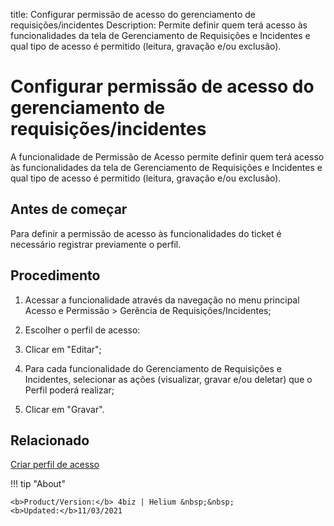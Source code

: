 title: Configurar permissão de acesso do gerenciamento de requisições/incidentes
Description: Permite definir quem terá acesso às funcionalidades da tela de Gerenciamento de Requisições e Incidentes e qual tipo de acesso é permitido (leitura, gravação e/ou exclusão).
# Configurar permissão de acesso do gerenciamento de requisições/incidentes

A funcionalidade de Permissão de Acesso permite definir quem terá acesso às
funcionalidades da tela de Gerenciamento de Requisições e Incidentes e qual tipo
de acesso é permitido (leitura, gravação e/ou exclusão).

Antes de começar
--------------------

Para definir a permissão de acesso às funcionalidades do ticket é necessário
registrar previamente o perfil.

Procedimento
----------------

1.  Acessar a funcionalidade através da navegação no menu principal Acesso e
    Permissão \> Gerência de Requisições/Incidentes;

2.  Escolher o perfil de acesso:

3.  Clicar em "Editar";

4.  Para cada funcionalidade do Gerenciamento de Requisições e Incidentes,
    selecionar as ações (visualizar, gravar e/ou deletar) que o Perfil poderá
    realizar;

5.  Clicar em "Gravar".



Relacionado
-------

[Criar perfil de acesso](/pt-br/4biz-helium/initial-settings/access-settings/profile/create-profile-access.html)


!!! tip "About"

    <b>Product/Version:</b> 4biz | Helium &nbsp;&nbsp;
    <b>Updated:</b>11/03/2021
